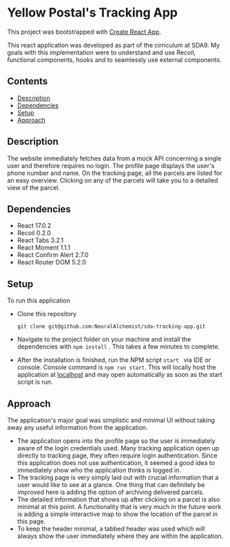 # Yellow Postal's Tracking App

This project was bootstrapped with [Create React App](https://github.com/facebook/create-react-app).

This react application was developed as part of the cirriculum at SDA9. My goals with this implementation were to understand and use Recoil, functional components, hooks and to seamlessly use external components.

## Contents

- [Description](#description)
- [Dependencies](#dependencies)
- [Setup](#setup)
- [Approach](#approach)

## Description

The website immediately fetches data from a mock API concerning a single user and therefore requires no login. The profile page displays the user's phone number and name. On the tracking page, all the parcels are listed for an easy overview. Clicking on any of the parcels will take you to a detailed view of the parcel.

## Dependencies

- React 17.0.2
- Recoil 0.2.0
- React Tabs 3.2.1
- React Moment 1.1.1
- React Confirm Alert 2.7.0
- React Router DOM 5.2.0

## Setup

To run this application 

- Clone this repository

  `git clone git@github.com:NeuralAlchemist/sda-tracking-app.git`

-  Navigate to the project folder on your machine and install the dependencies with `npm install` . This takes a few minutes to complete.
- After the installation is finished, run the NPM script `start ` via IDE or console. Console command is `npm run start`. This will locally host the application at [localhost](http://localhost:3000) and may open automatically as soon as the start script is run.

## Approach

The application's major goal was simplistic and minimal UI without taking away any useful information from the application. 

- The application opens into the profile page so the user is immediately aware of the login credentials used. Many tracking application open up directly to tracking page, they often require login authentication. Since this application does not use authentication, it seemed a good idea to immediately show who the application thinks is logged in.
- The tracking page is very simply laid out with crucial information that a user would like to see at a glance. One thing that can definitely be improved here is adding the option of archiving delivered parcels.
- The detailed information that shows up after clicking on a parcel is also minimal at this point. A functionality that is very much in the future work is adding a simple interactive map to show the location of the parcel in this page.
- To keep the header minimal, a tabbed header was used which will always show the user immediately where they are within the application.

